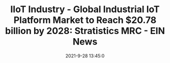 ---
"title": "IIoT Industry - Global Industrial IoT Platform Market to Reach $20.78 billion by 2028: Stratistics MRC - EIN News"
"date": "2021-9-28 13:45:0"
"feed_name": "GOOGLENEWSINDUSTRIAL"
"feed_website": "https://news.google.com/search?q=industrial%2Bincident&hl=en-US&gl=US&ceid=US:en"
"feed_rss": "https://news.google.com/rss/search?q=industrial%2Bincident&hl=en-US&gl=US&ceid=US:en"
"link": "https://www.einnews.com/pr_news/552379961/iiot-industry-global-industrial-iot-platform-market-to-reach-20-78-billion-by-2028-stratistics-mrc"
"source": "{'href': 'https://www.einnews.com', 'title': 'EIN News'}"
"file": "_posts/2021-1-1-c7f7e9658c4c05d5a22620692d375bf394a98f88.md"
"accident": "0"
"drilling": "0"
"dead": "0"
"injured": "0"
"arrested": "0"
"where": "unknown site"
"causes": "unknown"
"place": "unknown place"
---
